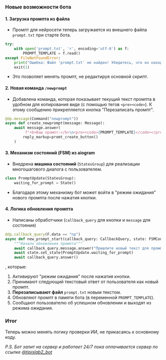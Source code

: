### Новые возможности бота


#### 1. Загрузка промпта из файла
-  Промпт для нейросети теперь загружается из внешнего файла `prompt.txt` при старте бота.
```python
try:
    with open('prompt.txt', 'r', encoding='utf-8') as f:
        PROMPT_TEMPLATE = f.read()
except FileNotFoundError:
    print("Ошибка: Файл 'prompt.txt' не найден! Убедитесь, что он находится в той же папке.")
    exit(1)
```
-  Это позволяет менять промпт, не редактируя основной скрипт.

#### 2. Новая команда `/newprompt`
-  Добавлена команда, которая показывает текущий текст промпта в удобном для копирования виде (с помощью тегов `<pre><code>`). К этому сообщению прикрепляется кнопка "Перезаписать промпт".
```python
@dp.message(Command("newprompt"))
async def create_newprompt(message: Message):
    await message.answer(
         f"<b>Ваш промпт:</b>\n<pre><code>{PROMPT_TEMPLATE}</code></pre>",
        reply_markup=promt_create_button()
    )
```

#### 3. Механизм состояний (FSM) из aiogram
- Внедрена **машина состояний** (`StatesGroup`) для реализации многошагового диалога с пользователем.
```python
class PromptUpdate(StatesGroup):
    waiting_for_prompt = State()
```
- Благодаря этому механизму бот может войти в "режим ожидания" нового промпта после нажатия кнопки.

#### 4. Логика обновления промпта
- Написаны обработчики (`callback_query` для кнопки и `message` для состояния)
```python
@dp.callback_query(F.data == "np")
async def new_prompt_start(callback_query: CallbackQuery, state: FSMContext):
    """Начало обновления промпта"""
    await callback_query.message.answer("Пришлите новый текст для промпта.")
    await state.set_state(PromptUpdate.waiting_for_prompt)
    await callback_query.answer()
```


, которые:
  1.  Активируют "режим ожидания" после нажатия кнопки.
  2.  Принимают следующий текстовый ответ от пользователя как новый промпт.
  3.  **Перезаписывают файл** `prompt.txt` новым текстом.
  4.  Обновляют промпт в памяти бота (в переменной `PROMPT_TEMPLATE`).
  5.  Сообщают пользователю об успешном обновлении и выходят из режима ожидания.

### Итог
Теперь можно менять логику проверки ИИ, не прикасаясь к основному коду.

*P.S. Бот залит на сервер и работает 24/7 пока оплачивается сервер по ссылке [@tipislab2_bot](https://t.me/tipislab2_bot)*
